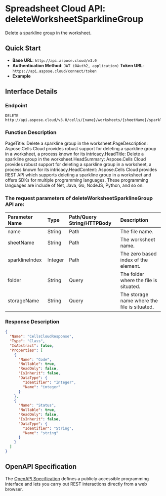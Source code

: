 # **Spreadsheet Cloud API: deleteWorksheetSparklineGroup**

Delete a sparkline group in the worksheet. 


## **Quick Start**

- **Base URL**: `http://api.aspose.cloud/v3.0`
- **Authentication Method**: `JWT (OAuth2, application)`  **Token URL**: `https://api.aspose.cloud/connect/token`
- **Example** 

## **Interface Details**

### **Endpoint** 

```
DELETE http://api.aspose.cloud/v3.0/cells/{name}/worksheets/{sheetName}/sparklineGroups/{sparklineIndex}
```
### **Function Description**
PageTitle: Delete a sparkline group in the worksheet.PageDescription: Aspose.Cells Cloud provides robust support for deleting a sparkline group in a worksheet, a process known for its intricacy.HeadTitle: Delete a sparkline group in the worksheet.HeadSummary: Aspose.Cells Cloud provides robust support for deleting a sparkline group in a worksheet, a process known for its intricacy.HeadContent: Aspose.Cells Cloud provides REST API which supports deleting a sparkline group in a worksheet and offers SDKs for multiple programming languages. These programming languages are include of Net, Java, Go, NodeJS, Python, and so on.

### The request parameters of **deleteWorksheetSparklineGroup** API are: 

| Parameter Name | Type | Path/Query String/HTTPBody | Description | 
| :- | :- | :- |:- | 
|name|String|Path|The file name.|
|sheetName|String|Path|The worksheet name.|
|sparklineIndex|Integer|Path|The zero based index of the element.|
|folder|String|Query|The folder where the file is situated.|
|storageName|String|Query|The storage name where the file is situated.|

### **Response Description**
```json
{
  "Name": "CellsCloudResponse",
  "Type": "Class",
  "IsAbstract": false,
  "Properties": [
    {
      "Name": "Code",
      "Nullable": true,
      "ReadOnly": false,
      "IsInherit": false,
      "DataType": {
        "Identifier": "Integer",
        "Name": "integer"
      }
    },
    {
      "Name": "Status",
      "Nullable": true,
      "ReadOnly": false,
      "IsInherit": false,
      "DataType": {
        "Identifier": "String",
        "Name": "string"
      }
    }
  ]
}
```


## OpenAPI Specification

The [OpenAPI Specification](https://reference.aspose.cloud/cells/#/SparklineGroupsController/DeleteWorksheetSparklineGroup) defines a publicly accessible programming interface and lets you carry out REST interactions directly from a web browser.

